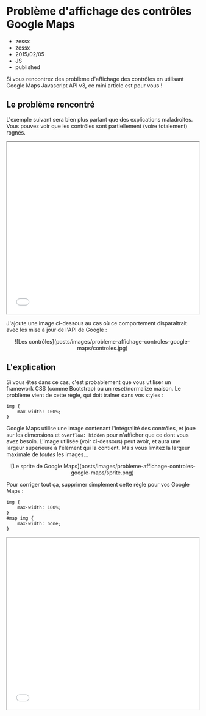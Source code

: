# Problème d'affichage des contrôles Google Maps
- zessx
- zessx
- 2015/02/05
- JS
- published
	
Si vous rencontrez des problème d'affichage des contrôles en utilisant Google Maps Javascript API v3, ce mini article est pour vous !

## Le problème rencontré

L'exemple suivant sera bien plus parlant que des explications maladroites. Vous pouvez voir que les contrôles sont partiellement (voire totalement) rognés.

<center><iframe src="demos/probleme-affichage-controles-google-maps/index.html" width="100%" height="450"></iframe></center>

J'ajoute une image ci-dessous au cas où ce comportement disparaîtrait avec les mise à jour de l'API de Google :

<center>![Les contrôles](posts/images/probleme-affichage-controles-google-maps/controles.jpg)</center>

## L'explication

Si vous êtes dans ce cas, c'est probablement que vous utiliser un framework CSS (comme Bootstrap) ou un reset/normalize maison. Le problème vient de cette règle, qui doit traîner dans vos styles :

    img {
        max-width: 100%;
    }

Google Maps utilise une image contenant l'intégralité des contrôles, et joue sur les dimensions et `overflow: hidden` pour n'afficher que ce dont vous avez besoin. L'image utilisée (voir ci-dessous) peut avoir, et aura une largeur supérieure à l'élément qui la contient. Mais vous limitez la largeur maximale de *toutes* les images...

<center>![Le sprite de Google Maps](posts/images/probleme-affichage-controles-google-maps/sprite.png)</center>

Pour corriger tout ça, supprimer simplement cette règle pour vos Google Maps :

    img {
        max-width: 100%;
    }
    #map img {
        max-width: none;
    }

<center><iframe src="demos/probleme-affichage-controles-google-maps/fixed.html" width="100%" height="450"></iframe></center>